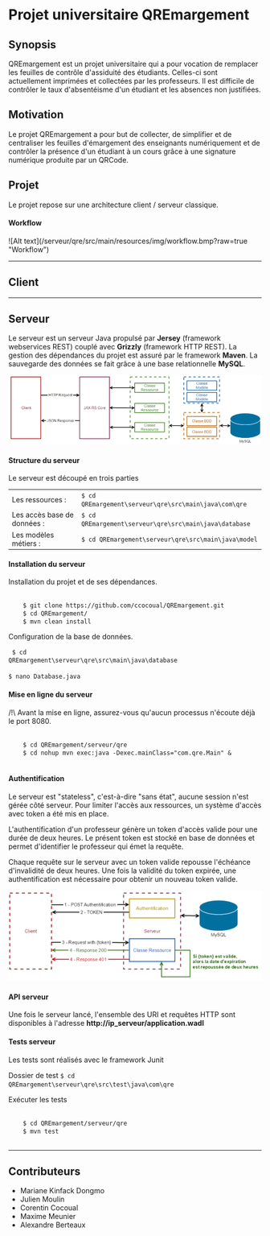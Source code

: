 <h1>Projet universitaire QREmargement</h1>

<h2>Synopsis</h2>
<p>QREmargement est un projet universitaire qui a pour vocation de remplacer les feuilles de contrôle d'assiduité des étudiants. Celles-ci sont actuellement imprimées et collectées par les professeurs. Il est difficile de contrôler le taux d'absentéisme d'un étudiant et les absences non justifiées.</p>

<h2>Motivation</h2>
<p>Le projet QREmargement a pour but de collecter, de simplifier et de centraliser les feuilles d'émargement des enseignants numériquement et de contrôler la présence d'un étudiant à un cours grâce à une signature numérique produite par un QRCode.</p>

<h2>Projet</h2>
Le projet repose sur une architecture client / serveur classique.
<h4>Workflow</h4>
![Alt text](/serveur/qre/src/main/resources/img/workflow.bmp?raw=true "Workflow")
<hr>
<h2>Client</h2>
<hr>
<h2>Serveur</h2>
<p>Le serveur est un serveur Java propulsé par <b>Jersey</b> (framework webservices REST) couplé avec <b>Grizzly</b> (framework HTTP REST). La gestion des dépendances du projet est assuré par le framework <b>Maven</b>. La sauvegarde des données se fait grâce à une base relationnelle <b>MySQL</b>.</p>

![Alt text](/serveur/qre/src/main/resources/img/Fonctionnement.bmp?raw=true "Fonctionnement du serveur")

<h4>Structure du serveur</h4>
<p>Le serveur est découpé en trois parties</p>
<table>
<tr>
    <td>Les ressources : </td> 
    <td>
        <code>$ cd QREmargement\serveur\qre\src\main\java\com\qre</code>
    </td>
</tr>
<tr>
    <td>Les accès base de données : </td>
    <td>
        <code>$ cd QREmargement\serveur\qre\src\main\java\database</code>
    </td>
</tr>
<tr>
    <td>Les modèles métiers : </td>
    <td>
        <code>$ cd QREmargement\serveur\qre\src\main\java\model</code>
    </td>
</tr>
</table>

<h4>Installation du serveur</h4>
  Installation du projet et de ses dépendances.
    <pre><code>
    $ git clone https://github.com/ccocoual/QREmargement.git
    $ cd QREmargement/
    $ mvn clean install</code></pre>
    
  
  Configuration de la base de données.
    <pre><code>
    $ cd QREmargement\serveur\qre\src\main\java\database\
    $ nano Database.java</code></pre>
  
  <h4>Mise en ligne du serveur</h4>
  /!\ Avant la mise en ligne, assurez-vous qu'aucun processus n'écoute déjà le port 8080.
  <pre>
    <code>
    $ cd QREmargement/serveur/qre
    $ cd nohup mvn exec:java -Dexec.mainClass="com.qre.Main" &</code>
  </pre>
  
  <h4>Authentification</h4>
  <p>Le serveur est "stateless", c'est-à-dire "sans état", aucune session n'est gérée côté serveur. Pour limiter l'accès aux ressources, un système d'accès avec token a été mis en place.</p>
  <p>L'authentification d'un professeur génère un token d'accès valide pour une durée de deux heures. Le présent token est stocké en base de données et permet d'identifier le professeur qui émet la requête.</p> <p>Chaque requête sur le serveur avec un token valide repousse l'échéance d'invalidité de deux heures. Une fois la validité du token expirée, une authentification est nécessaire pour obtenir un nouveau token valide.</p>
  
  ![Alt text](/serveur/qre/src/main/resources/img/Authentification.bmp?raw=true "Fonctionnement du serveur")

  <h4>API serveur</h4>
  
  Une fois le serveur lancé, l'ensemble des URI et requêtes HTTP sont disponibles à l'adresse <b>http://**ip_serveur**/application.wadl</b>

  <h4>Tests serveur</h4>
  
  Les tests sont réalisés avec le framework Junit
  
  Dossier de test
  <code>$ cd QREmargement\serveur\qre\src\test\java\com\qre</code>

  Exécuter les tests
  <pre><code>
    $ cd QREmargement/serveur/qre
    $ mvn test
    </code></pre>

<hr>

<h2>Contributeurs</h2>
<ul>
<li>Mariane Kinfack Dongmo</li>
<li>Julien Moulin</li>
<li>Corentin Cocoual</li>
<li>Maxime Meunier</li>
<li>Alexandre Berteaux</li>
</ul>
